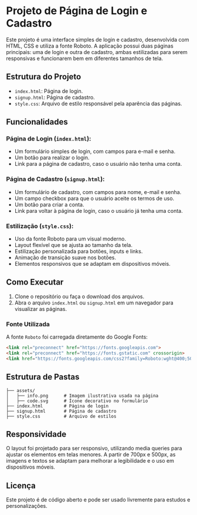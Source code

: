 # Projeto de Página de Login e Cadastro

Este projeto é uma interface simples de login e cadastro, desenvolvida com HTML, CSS e utiliza a fonte Roboto. A aplicação possui duas páginas principais: uma de login e outra de cadastro, ambas estilizadas para serem responsivas e funcionarem bem em diferentes tamanhos de tela.

## Estrutura do Projeto

- `index.html`: Página de login.
- `signup.html`: Página de cadastro.
- `style.css`: Arquivo de estilo responsável pela aparência das páginas.

## Funcionalidades

### Página de Login (`index.html`):
- Um formulário simples de login, com campos para e-mail e senha.
- Um botão para realizar o login.
- Link para a página de cadastro, caso o usuário não tenha uma conta.

### Página de Cadastro (`signup.html`):
- Um formulário de cadastro, com campos para nome, e-mail e senha.
- Um campo checkbox para que o usuário aceite os termos de uso.
- Um botão para criar a conta.
- Link para voltar à página de login, caso o usuário já tenha uma conta.

### Estilização (`style.css`):
- Uso da fonte Roboto para um visual moderno.
- Layout flexível que se ajusta ao tamanho da tela.
- Estilização personalizada para botões, inputs e links.
- Animação de transição suave nos botões.
- Elementos responsivos que se adaptam em dispositivos móveis.

## Como Executar

1. Clone o repositório ou faça o download dos arquivos.
2. Abra o arquivo `index.html` ou `signup.html` em um navegador para visualizar as páginas.

### Fonte Utilizada

A fonte `Roboto` foi carregada diretamente do Google Fonts:

```html
<link rel="preconnect" href="https://fonts.googleapis.com">
<link rel="preconnect" href="https://fonts.gstatic.com" crossorigin>
<link href="https://fonts.googleapis.com/css2?family=Roboto:wght@400;500;700&display=swap" rel="stylesheet">
```

## Estrutura de Pastas

```
├── assets/
│   ├── info.png      # Imagem ilustrativa usada na página
│   ├── code.svg      # Ícone decorativo no formulário
├── index.html        # Página de login
├── signup.html       # Página de cadastro
├── style.css         # Arquivo de estilos
```

## Responsividade

O layout foi projetado para ser responsivo, utilizando media queries para ajustar os elementos em telas menores. A partir de 700px e 500px, as imagens e textos se adaptam para melhorar a legibilidade e o uso em dispositivos móveis.

## Licença

Este projeto é de código aberto e pode ser usado livremente para estudos e personalizações.